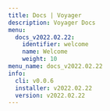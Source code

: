 ```yaml
---
title: Docs | Voyager
description: Voyager Docs
menu:
  docs_v2022.02.22:
    identifier: welcome
    name: Welcome
    weight: 10
menu_name: docs_v2022.02.22
info:
  cli: v0.0.6
  installer: v2022.02.22
  version: v2022.02.22
---
```


